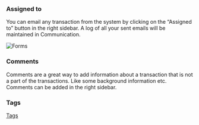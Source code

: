 ### Assigned to

You can email any transaction from the system by clicking on the “Assigned to”
button in the right sidebar. A log of all your sent emails will be maintained
in Communication.

![Forms](assets/manual_erpnext_com/old_images/erpnext/forms.png)

### Comments

Comments are a great way to add information about a transaction that is not a
part of the transactions. Like some background information etc. Comments can
be added in the right sidebar.

### Tags

[Tags](/contents/collaboration-tools/tags)  

